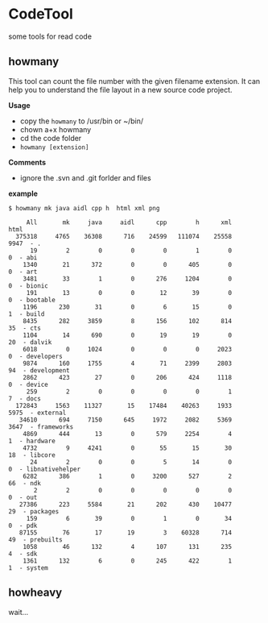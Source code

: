 # CodeTool
some tools for read code

## howmany

This tool can count the file number with the given filename extension.
It can help you to understand the file layout in a new source code project.

**Usage**

* copy the `howmany` to /usr/bin or ~/bin/
* chown a+x howmany
* cd the code folder
* `howmany [extension]`

**Comments**

* ignore the .svn and .git forlder and files
 
**example**

```
$ howmany mk java aidl cpp h  html xml png 

     All       mk     java     aidl      cpp        h      xml     html 
  375318     4765    36308      716    24599   111074    25558     9947  - .
      19        2        0        0        0        1        0        0  - abi
    1340       21      372        0        0      405        0        0  - art
    3481       33        1        0      276     1204        0        0  - bionic
     191       13        0        0       12       39        0        0  - bootable
    1196      230       31        0        6       15        0        1  - build
    8435      282     3859        8      156      102      814       35  - cts
    1104       14      690        0       19       19        0       20  - dalvik
    6018        0     1024        0        0        0     2023        0  - developers
    9874      160     1755        4       71     2399     2803       94  - development
    2862      423       27        0      206      424     1118        0  - device
     259        2        0        0        0        0        1        7  - docs
  172843     1563    11327       15    17484    40263     1933     5975  - external
   34610      694     7150      645     1972     2082     5369     3647  - frameworks
    4869      444       13        0      579     2254        4        1  - hardware
    4732        9     4241        0       55       15       30       18  - libcore
      24        2        0        0        5       14        0        0  - libnativehelper
    6282      386        1        0     3200      527        2       66  - ndk
       2        2        0        0        0        0        0        0  - out
   27386      223     5584       21      202      430    10477       29  - packages
     159        6       39        0        1        0       34        0  - pdk
   87155       76       17       19        3    60328      714       49  - prebuilts
    1058       46      132        4      107      131      235        4  - sdk
    1361      132        6        0      245      422        1        1  - system
```

## howheavy

wait...


